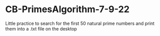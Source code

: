 # CB-PrimesAlgorithm-7-9-22

Little practice to search for the first 50 natural prime numbers
and print them into a .txt file on the desktop